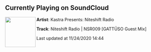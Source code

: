 ## Currently Playing on SoundCloud

[<img align="left" width="100" src="https://i1.sndcdn.com/artworks-DKn0hxjnxlEfaIuu-55Qu4w-t50x50.jpg">](https://soundcloud.com/kastraniteshiftradio/nsr009)

**Artist**: Kastra Presents: Niteshift Radio 

**Track**: Niteshift Radio | NSR009 [GATTÜSO Guest Mix]

Last updated at 11/24/2020 14:44

